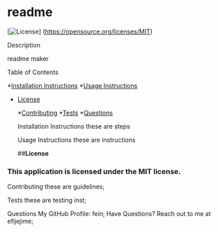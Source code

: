 
  # readme 
  [![License](https://img.shields.io/badge/license-MIT-blue.svg)] (https://opensource.org/licenses/MIT)<br>

  Description<br>

  readme maker

  Table of Contents<br>

  *[Installation Instructions](#installation-instructions)
  *[Usage Instructions](#usage-instructions)
  
* [License](#license)

  *[Contributing](#contributing)
  *[Tests](#tests)
  *[Questions](#questions)


  Installation Instructions
  these are steps

  Usage Instructions
  these are instructions

  ##**License**

### This application is licensed under the MIT license.

  Contributing
  these are guidelines;

  Tests
  these are testing inst;

  Questions
  My GitHub Profile: fein;
  Have Questions? Reach out to me at efijejime;
